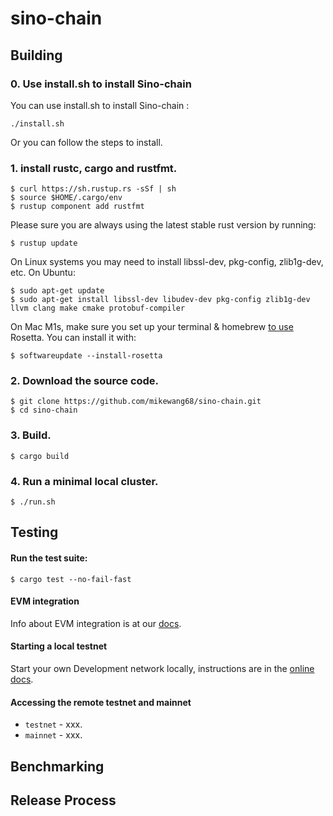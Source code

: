 # sino-chain

## Building

### 0. Use install.sh to install Sino-chain

You can use install.sh to install Sino-chain :

```shell
./install.sh
```

Or you can follow the steps to install.

### 1. install rustc, cargo and rustfmt.

```shell
$ curl https://sh.rustup.rs -sSf | sh
$ source $HOME/.cargo/env
$ rustup component add rustfmt
```

Please sure you are always using the latest stable rust version by running:

```shell
$ rustup update
```

On Linux systems you may need to install libssl-dev, pkg-config, zlib1g-dev, etc. On Ubuntu:

```shell
$ sudo apt-get update
$ sudo apt-get install libssl-dev libudev-dev pkg-config zlib1g-dev llvm clang make cmake protobuf-compiler
```

On Mac M1s, make sure you set up your terminal & homebrew [to use](https://5balloons.info/correct-way-to-install-and-use-homebrew-on-m1-macs/) Rosetta. You can install it with:

```shell
$ softwareupdate --install-rosetta
```

### **2. Download the source code.**

```shell
$ git clone https://github.com/mikewang68/sino-chain.git
$ cd sino-chain
```

### **3. Build.**

```shell
$ cargo build
```

### **4. Run a minimal local cluster.**

```shell
$ ./run.sh
```

## Testing

#### **Run the test suite:**

```shell
$ cargo test --no-fail-fast
```

#### EVM integration

Info about EVM integration is at our [docs](https://www.baidu.com).

#### Starting a local testnet

Start your own Development network locally, instructions are in the [online docs](https://www.baidu.com).

#### Accessing the remote testnet and mainnet

- `testnet` - xxx.
- `mainnet` - xxx.

## Benchmarking

## Release Process
